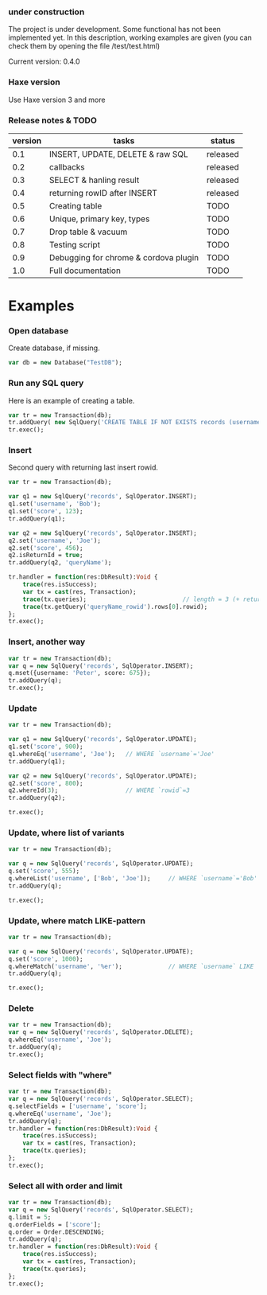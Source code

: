 ### under construction
The project is under development. Some functional has not been implemented yet.
In this description, working examples are given (you can check them by opening the file /test/test.html)

Current version: 0.4.0

### Haxe version
Use Haxe version 3 and more

### Release notes & TODO
version | tasks | status
----|----------|--------
0.1 | INSERT, UPDATE, DELETE & raw SQL | released
0.2 | callbacks | released
0.3 | SELECT & hanling result | released
0.4 | returning rowID after INSERT | released
0.5 | Creating table | TODO
0.6 | Unique, primary key, types | TODO
0.7 | Drop table & vacuum | TODO
0.8 | Testing script | TODO
0.9 | Debugging for chrome & cordova plugin | TODO
1.0 | Full documentation | TODO

# Examples

### Open database
Create database, if missing.
```haxe
var db = new Database("TestDB");
```

### Run any SQL query
Here is an example of creating a table.
```haxe
var tr = new Transaction(db);
tr.addQuery( new SqlQuery('CREATE TABLE IF NOT EXISTS records (username, score)') );
tr.exec();
```

### Insert
Second query with returning last insert rowid.
```haxe
var tr = new Transaction(db);

var q1 = new SqlQuery('records', SqlOperator.INSERT);
q1.set('username', 'Bob');
q1.set('score', 123);
tr.addQuery(q1);

var q2 = new SqlQuery('records', SqlOperator.INSERT);
q2.set('username', 'Joe');
q2.set('score', 456);
q2.isReturnId = true;
tr.addQuery(q2, 'queryName');

tr.handler = function(res:DbResult):Void {
    trace(res.isSuccess);
    var tx = cast(res, Transaction);
    trace(tx.queries);                           // length = 3 (+ returning id query)
    trace(tx.getQuery('queryName_rowid').rows[0].rowid);
};
tr.exec();
```

### Insert, another way
```haxe
var tr = new Transaction(db);
var q = new SqlQuery('records', SqlOperator.INSERT);
q.mset({username: 'Peter', score: 675});
tr.addQuery(q);
tr.exec();
```

### Update
```haxe
var tr = new Transaction(db);

var q1 = new SqlQuery('records', SqlOperator.UPDATE);
q1.set('score', 900);
q1.whereEq('username', 'Joe');   // WHERE `username`='Joe'
tr.addQuery(q1);

var q2 = new SqlQuery('records', SqlOperator.UPDATE);
q2.set('score', 800);
q2.whereId(3);                   // WHERE `rowid`=3
tr.addQuery(q2);

tr.exec();
```

### Update, where list of variants
```haxe
var tr = new Transaction(db);

var q = new SqlQuery('records', SqlOperator.UPDATE);
q.set('score', 555);
q.whereList('username', ['Bob', 'Joe']);     // WHERE `username`='Bob' OR `username`='Joe'
tr.addQuery(q);

tr.exec();
```

### Update, where match LIKE-pattern
```haxe
var tr = new Transaction(db);

var q = new SqlQuery('records', SqlOperator.UPDATE);
q.set('score', 1000);
q.whereMatch('username', '%er');             // WHERE `username` LIKE '%er'
tr.addQuery(q);

tr.exec();
```

### Delete
```haxe
var tr = new Transaction(db);
var q = new SqlQuery('records', SqlOperator.DELETE);
q.whereEq('username', 'Joe');
tr.addQuery(q);
tr.exec();
```

### Select fields with "where"
```haxe
var tr = new Transaction(db);
var q = new SqlQuery('records', SqlOperator.SELECT);
q.selectFields = ['username', 'score'];
q.whereEq('username', 'Joe');
tr.addQuery(q);
tr.handler = function(res:DbResult):Void {
    trace(res.isSuccess);
    var tx = cast(res, Transaction);
    trace(tx.queries);
};
tr.exec();
```

### Select all with order and limit
```haxe
var tr = new Transaction(db);
var q = new SqlQuery('records', SqlOperator.SELECT);
q.limit = 5;
q.orderFields = ['score'];
q.order = Order.DESCENDING;
tr.addQuery(q);
tr.handler = function(res:DbResult):Void {
    trace(res.isSuccess);
    var tx = cast(res, Transaction);
    trace(tx.queries);
};
tr.exec();
```
